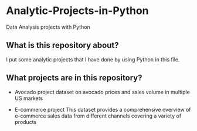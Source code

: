 # Analytic-Projects-in-Python
Data Analysis projects with Python

## What is this repository about?
I put some analytic projects that I have done by using Python in this file.

## What projects are in this repository?
* Avocado project
    dataset on avocado prices and sales volume in multiple US markets

* E-commerce project
    This dataset provides a comprehensive overview of e-commerce sales data from different channels covering a variety of products
